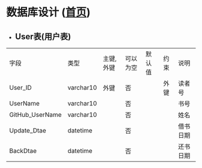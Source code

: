 # 数据库设计 ([首页](README.md))
- ## User表(用户表)
<table>
<tr>
 <td>字段</td>
 <td>类型</td>
 <td>主键,外键</td>
 <td>可以为空</td>
 <td>默认值</td>
 <td>约束</td>
 <td>说明</td>
</tr>
<tr>
   <td>User_ID</td>
   <td>varchar10</td>
   <td>外键</td>
   <td>否</td>
   <td></td>
   <td>外键</td>
   <td>读者号</td>
</tr>
<tr>
   <td>UserName</td>
   <td>varchar10</td>
   <td></td>
   <td>否</td>
   <td></td>
   <td></td>
   <td>书号</td>
</tr>
<tr>
   <td>GitHub_UserName</td>
   <td>varchar10</td>
   <td></td>
   <td>否</td>
   <td></td>
   <td></td>
   <td>姓名</td>
</tr>
<tr>
   <td>Update_Dtae</td>
   <td>datetime</td>
   <td></td>
   <td>否</td>
   <td></td>
   <td></td>
   <td>借书日期</td>
</tr>
<tr>
   <td>BackDtae</td>
   <td>datetime</td>
   <td></td>
   <td>否</td>
   <td></td>
   <td></td>
   <td>还书日期</td>
</tr>
</table>